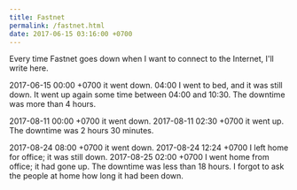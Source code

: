 ```yaml
---
title: Fastnet
permalink: /fastnet.html
date: 2017-06-15 03:16:00 +0700
---
```


Every time Fastnet goes down when
I want to connect to the Internet,
I'll write here.

2017-06-15 00:00 +0700 it went down.
04:00 I went to bed, and it was still down.
It went up again some time between 04:00 and 10:30.
The downtime was more than 4 hours.

2017-08-11 00:00 +0700 it went down.
2017-08-11 02:30 +0700 it went up.
The downtime was 2 hours 30 minutes.

2017-08-24 08:00 +0700 it went down.
2017-08-24 12:24 +0700 I left home for office; it was still down.
2017-08-25 02:00 +0700 I went home from office; it had gone up.
The downtime was less than 18 hours.
I forgot to ask the people at home how long it had been down.
